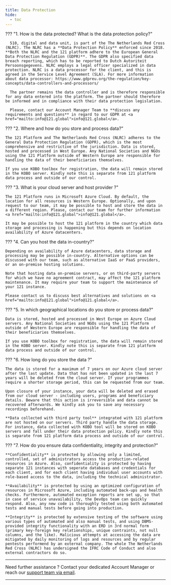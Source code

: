 ```yaml
---
title: Data Protection
hide:
  - toc
---
```





??? "1. How is the data protected? What is the data protection policy?"

      510, digital and data unit, is part of the The Netherlands Red Cross (NLRC). The NLRC has a **Data Protection Policy** enforced since 2018. **Both the NLRC and the 121 platform adhere to the European General Data Protection Regulation (GDPR)**. The GDPR also specified data breach reporting, which has to be reported to Dutch Autoriteit Persoonsgegevens. NLRC employs a legal officer specialized in data protection. NLRC is a data processor for the client, and this is agreed in the Service Level Agreement (SLA). For more information about data processor: https://www.gdpreu.org/the-regulation/key-concepts/data-controllers-and-processors/ 

      The partner remains the data controller and is therefore responsible for any data entered into the platform. The partner should therefore be informed and in compliance with their data protection legislation.

      Please, contact our Account Manager Team to **discuss any requirements and questions** in regard to our GDPR at <a href="mailto:info@121.global">info@121.global</a>.

??? "2. Where and how do you store and process data?"
    
    The 121 Platform and The Netherlands Red Cross (NLRC) adheres to the General Data Protection Regulation (GDPR), which is the most comprehensive and restrictive of the jurisdiction. Data is stored, hosted and processed in West Europe. Any National Societies and NGOs using the 121 Platform outside of Western Europe are responsible for handling the data of their beneficiaries themselves.
  
    If you use KOBO toolbox for registration, the data will remain stored in the KOBO server. Kindly note this is separate from 121 platform data process and outside of our control.
    

??? "3. What is your cloud server and host provider ?"
    
    The 121 Platform runs in Microsoft Azure Cloud. By default, the location for all resources is Western Europe. Optionally, and upon request to our team, it may be possible to host and store the data in a different region. Please, contact our team for further information <a href="mailto:info@121.global">info@121.global</a>.

    It may be possible to host the 121 platform in the country which data storage and processing is happening but this depends on location availability of Azure datacenters. 


??? "4. Can you host the data in-country?"

    Depending on availability of Azure datacenters, data storage and processing may be possible in-country. Alternative options can be discussed with our team, such as alternative IaaS or PaaS providers, or an on-premise hosting solutions. 
   
    Note that hosting data on-premise servers, or on third-party servers for which we have no agreement contract, may affect the 121 platform maintenance. It may require your team to support the maintenance of your 121 instance.
    
    Please contact us to discuss best alternatives and solutions on <a href="mailto:info@121.global">info@121.global</a>.


??? "5. In which geographical locations do you store or process data?"

    Data is stored, hosted and processed in West Europe on Azure Cloud servers. Any National Societies and NGOs using the 121 Platform outside of Western Europe are responsible for handling the data of their beneficiaries themselves.
  
    If you use KOBO toolbox for registration, the data will remain stored in the KOBO server. Kindly note this is separate from 121 platform data process and outside of our control.


??? "6. How long do you store the data ?"

    The data is stored for a maximum of 7 years on our Azure cloud server after the last update. Data that has not been updated in the last 7 years will be deleted from the cloud server. If your programmes require a shorter storage period, this can be requested from our team. 

    Upon closure of your instance, your data will be deleted and erased from our cloud server - including users, programs and beneficiary details. Beware that this action is irreversible and data cannot be recovered afterwards. We kindly ask you to save any necessary recordings beforehand.

    **Data collected with third party tool** integrated with 121 platform are not hosted on our servers. Third party handle the data storage. For instance, data collected with KOBO tool will be stored on KOBO servers and fall under their data protection policy. Kindly note this is separate from 121 platform data process and outside of our control.

??? "7. How do you ensure data confidentiality, integrity and protection?"

    **Confidentiality** is protected by allowing only a limited, controlled, set of administrators access the production-related resources in Azure. Also, confidentiality is protected by having separate 121 instances with seperate databases and credentials for each client, and for each client having individual user accounts with role-based access to the data, including the technical administrator.

    **Availability** is protected by using an optimized configuration of resources in Microsoft Azure, including automated back-ups and health checks. Furthermore, automated exception reports are set up, so that in case of service unavailability, the DevOps team can quickly respond. Also, any new code is thoroughly tested using both automated tests and manual tests before going into production.

    **Integrity** is protected by extensive testing of the software using various types of automated and also manual tests, and using DBMS-provided integrity functionality with an ERD in 3rd normal form (primary key-foreign key relationships, unique contraints, not null columns, and the like). Malicious attempts at accessing the data are mitigated by daily monitoring of logs and resources and by regular pentests performend by an external company. The whole The Netherlands Red Cross (NLRC) has undersigned the IFRC Code of Conduct and also external contractors do so.


____
Need further assistance ? Contact your dedicated Account Manager or reach our <a href="mailto:support@121.global">support team via email</a>.
___
